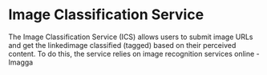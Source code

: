 # Image Classification Service

The Image Classification Service (ICS) allows users to submit image URLs and get the linkedimage classified (tagged) based on their perceived content. To do this, the service relies on
image recognition services online - Imagga
